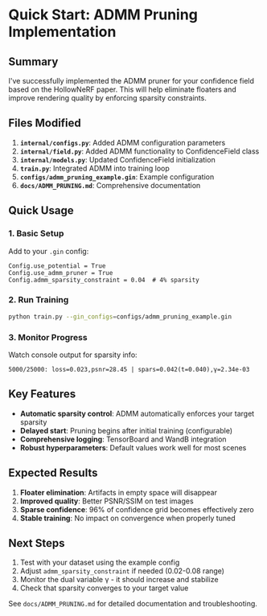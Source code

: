 # Quick Start: ADMM Pruning Implementation

## Summary

I've successfully implemented the ADMM pruner for your confidence field based on the HollowNeRF paper. This will help eliminate floaters and improve rendering quality by enforcing sparsity constraints.

## Files Modified

1. **`internal/configs.py`**: Added ADMM configuration parameters
2. **`internal/field.py`**: Added ADMM functionality to ConfidenceField class
3. **`internal/models.py`**: Updated ConfidenceField initialization  
4. **`train.py`**: Integrated ADMM into training loop
5. **`configs/admm_pruning_example.gin`**: Example configuration
6. **`docs/ADMM_PRUNING.md`**: Comprehensive documentation

## Quick Usage

### 1. Basic Setup
Add to your `.gin` config:
```gin
Config.use_potential = True
Config.use_admm_pruner = True
Config.admm_sparsity_constraint = 0.04  # 4% sparsity
```

### 2. Run Training
```bash
python train.py --gin_configs=configs/admm_pruning_example.gin
```

### 3. Monitor Progress
Watch console output for sparsity info:
```
5000/25000: loss=0.023,psnr=28.45 | spars=0.042(t=0.040),γ=2.34e-03
```

## Key Features

- **Automatic sparsity control**: ADMM automatically enforces your target sparsity
- **Delayed start**: Pruning begins after initial training (configurable)
- **Comprehensive logging**: TensorBoard and WandB integration
- **Robust hyperparameters**: Default values work well for most scenes

## Expected Results

1. **Floater elimination**: Artifacts in empty space will disappear
2. **Improved quality**: Better PSNR/SSIM on test images
3. **Sparse confidence**: 96% of confidence grid becomes effectively zero
4. **Stable training**: No impact on convergence when properly tuned

## Next Steps

1. Test with your dataset using the example config
2. Adjust `admm_sparsity_constraint` if needed (0.02-0.08 range)
3. Monitor the dual variable γ - it should increase and stabilize
4. Check that sparsity converges to your target value

See `docs/ADMM_PRUNING.md` for detailed documentation and troubleshooting. 